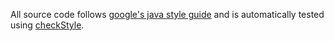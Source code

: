 All source code follows [google's java style guide](https://google.github.io/styleguide/javaguide.html) and is automatically tested
using [checkStyle](https://github.com/checkstyle/checkstyle).
